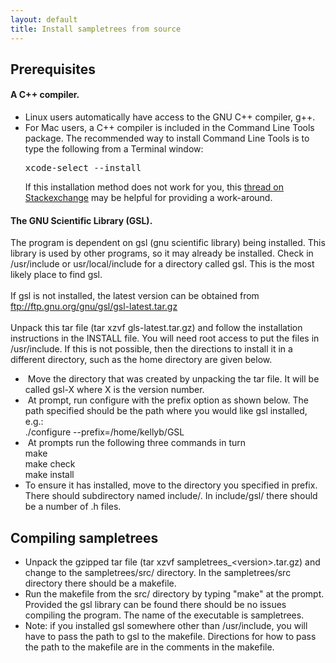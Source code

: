```yaml
---
layout: default
title: Install sampletrees from source
---
```


<h2>Prerequisites</h2>
<h4>A C++ compiler.</h4>
<ul>
<li>Linux users automatically have access to the GNU C++ compiler, g++.</li>
<li>For Mac users, a C++ compiler is included in the Command Line Tools package. The recommended way to install Command Line Tools is to type the following from a Terminal window:<pre>
xcode-select --install</pre>
If this installation method does not work for you, this <a href="http://stackoverflow.com/questions/9329243/xcode-4-4-and-later-install-command-line-tools">thread on Stackexchange</a> may be helpful for providing a work-around.<br>
</li>
</ul>
<h4>The GNU Scientific Library (GSL).<br>
</h4>
<p>The program is dependent on gsl (gnu scientific library) being installed. This library is used by other programs, so it may already be installed. Check in /usr/include or usr/local/include for a directory called gsl. This is the most likely place to find gsl.<br>
<br>
If gsl is not installed, the latest version can be obtained from <a href="ftp://ftp.gnu.org/gnu/gsl/gsl-latest.tar.gz">ftp://ftp.gnu.org/gnu/gsl/gsl-latest.tar.gz</a><br>
<br>
Unpack this tar file (tar xzvf gls-latest.tar.gz) and follow the installation instructions in the INSTALL file. You will need root access to put the files in /usr/include. If this is not possible, then the directions to install it in a different directory, such as the home directory are given below.<br>
</p>
<ul>
<li>&nbsp;Move the directory that was created by unpacking the tar file. It will be called gsl-X where X is the version number.</li>
<li>&nbsp;At prompt, run configure with the prefix option as shown below. The path specified should be the path where you would like gsl installed, e.g.:<br>
./configure --prefix=/home/kellyb/GSL</li>
<li>&nbsp;At prompts run the following three commands in turn<br>
make<br>
make check<br>
make install</li>
<li>To ensure it has installed, move to the directory you specified in prefix. There should subdirectory named include/. In include/gsl/ there should be a number of .h files.</li>
</ul>
<h2>Compiling sampletrees</h2>
<ul>
<li>Unpack the gzipped tar file (tar xzvf sampletrees_&lt;version&gt;.tar.gz) and change to the sampletrees/src/ directory. In the sampletrees/src directory there should be a makefile.<br>
</li>
<li>Run the makefile from the src/ directory by typing &quot;make&quot; at the prompt. Provided the gsl library can be found there should be no issues compiling the program. The name of the executable is sampletrees.</li>
<li>Note: if you installed gsl somewhere other than /usr/include, you will have to pass the path to gsl to the makefile. Directions for how to pass the path to the makefile are in the comments in the makefile.<br>
<br>
</li>
</ul>
